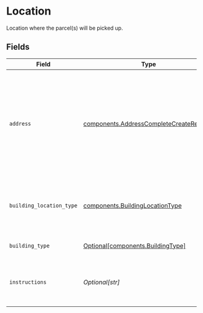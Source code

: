 # Location

Location where the parcel(s) will be picked up.


## Fields

| Field                                                                                                                                                                                                                                                           | Type                                                                                                                                                                                                                                                            | Required                                                                                                                                                                                                                                                        | Description                                                                                                                                                                                                                                                     | Example                                                                                                                                                                                                                                                         |
| --------------------------------------------------------------------------------------------------------------------------------------------------------------------------------------------------------------------------------------------------------------- | --------------------------------------------------------------------------------------------------------------------------------------------------------------------------------------------------------------------------------------------------------------- | --------------------------------------------------------------------------------------------------------------------------------------------------------------------------------------------------------------------------------------------------------------- | --------------------------------------------------------------------------------------------------------------------------------------------------------------------------------------------------------------------------------------------------------------- | --------------------------------------------------------------------------------------------------------------------------------------------------------------------------------------------------------------------------------------------------------------- |
| `address`                                                                                                                                                                                                                                                       | [components.AddressCompleteCreateRequest](../../models/components/addresscompletecreaterequest.md)                                                                                                                                                              | :heavy_check_mark:                                                                                                                                                                                                                                              | The pickup address, which includes your name, company name, street address, city, state, zip code, <br/>country, phone number, and email address (strings). Special characters should not be included in <br/>any address element, especially name, company, and email. |                                                                                                                                                                                                                                                                 |
| `building_location_type`                                                                                                                                                                                                                                        | [components.BuildingLocationType](../../models/components/buildinglocationtype.md)                                                                                                                                                                              | :heavy_check_mark:                                                                                                                                                                                                                                              | Where your parcels will be available for pickup. "Security Deck" and "Shipping Dock" are only <br/>supported for DHL Express.                                                                                                                                   | Front Door                                                                                                                                                                                                                                                      |
| `building_type`                                                                                                                                                                                                                                                 | [Optional[components.BuildingType]](../../models/components/buildingtype.md)                                                                                                                                                                                    | :heavy_minus_sign:                                                                                                                                                                                                                                              | The type of building where the pickup is located.                                                                                                                                                                                                               | apartment                                                                                                                                                                                                                                                       |
| `instructions`                                                                                                                                                                                                                                                  | *Optional[str]*                                                                                                                                                                                                                                                 | :heavy_minus_sign:                                                                                                                                                                                                                                              | Pickup instructions for the courier. This is a mandatory field if the building_location_type is "Other".                                                                                                                                                        | Behind screen door                                                                                                                                                                                                                                              |